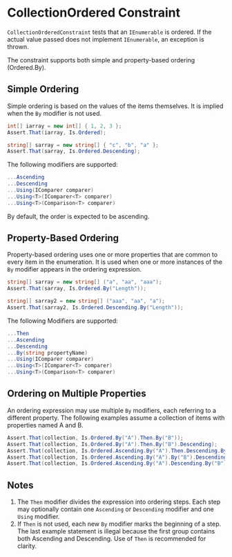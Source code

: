 # CollectionOrdered Constraint

`CollectionOrderedConstraint` tests that an `IEnumerable` is ordered. If the actual value passed does not implement `IEnumerable`, an exception is thrown.

The constraint supports both simple and property-based ordering (Ordered.By).

## Simple Ordering

Simple ordering is based on the values of the items themselves. It is implied when the `By` modifier is not used.

```csharp
int[] iarray = new int[] { 1, 2, 3 };
Assert.That(iarray, Is.Ordered);

string[] sarray = new string[] { "c", "b", "a" };
Assert.That(sarray, Is.Ordered.Descending);
```

The following modifiers are supported:

```csharp
...Ascending
...Descending
...Using(IComparer comparer)
...Using<T>(IComparer<T> comparer)
...Using<T>(Comparison<T> comparer)
```

By default, the order is expected to be ascending.

## Property-Based Ordering

Property-based ordering uses one or more properties that are common to every item in the enumeration. It is used when one or more instances of the `By` modifier appears in the ordering expression.

```csharp
string[] sarray = new string[] ("a", "aa", "aaa");
Assert.That(sarray, Is.Ordered.By("Length"));

string[] sarray2 = new string[] ("aaa", "aa", "a");
Assert.That(sarray2, Is.Ordered.Descending.By("Length"));
```

The following Modifiers are supported:

```csharp
...Then
...Ascending
...Descending
...By(string propertyName)
...Using(IComparer comparer)
...Using<T>(IComparer<T> comparer)
...Using<T>(Comparison<T> comparer)
```

## Ordering on Multiple Properties

An ordering expression may use multiple `By` modifiers, each referring to a different property. The following examples assume a collection of items with properties named A and B.

```csharp
Assert.That(collection, Is.Ordered.By("A").Then.By("B"));
Assert.That(collection, Is.Ordered.By("A").Then.By("B").Descending);
Assert.That(collection, Is.Ordered.Ascending.By("A").Then.Descending.By("B"));
Assert.That(collection, Is.Ordered.Ascending.By("A").By("B").Descending);
Assert.That(collection, Is.Ordered.Ascending.By("A").Descending.By("B")); // Illegal!
```

## Notes

1. The `Then` modifier divides the expression into ordering steps. Each step may optionally contain one `Ascending` or `Descending` modifier and one `Using` modifier.
2. If `Then` is not used, each new `By` modifier marks the beginning of a step. The last example statement is illegal because the first group contains both Ascending and Descending. Use of `Then` is recommended for clarity.
